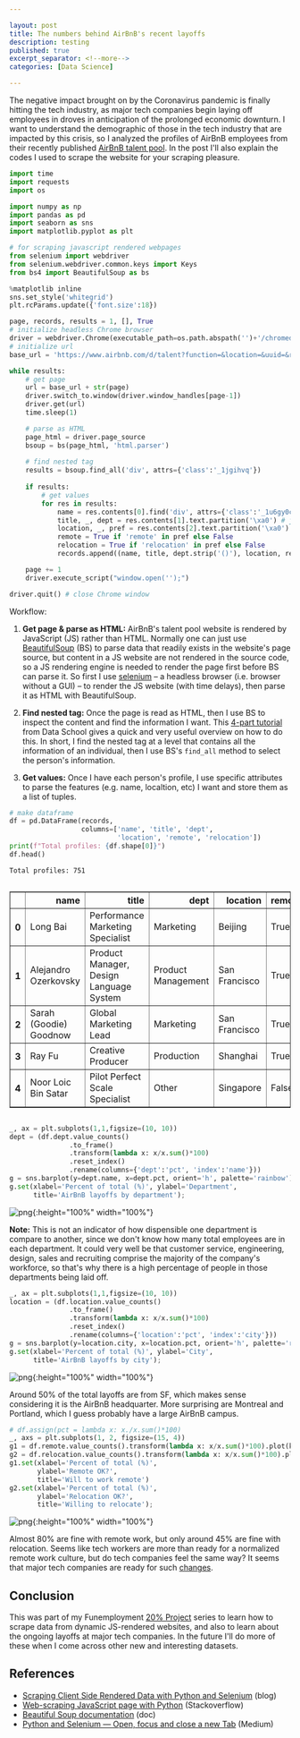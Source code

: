 ```yaml
---

layout: post
title: The numbers behind AirBnB's recent layoffs
description: testing
published: true
excerpt_separator: <!--more-->
categories: [Data Science]

---
```


The negative impact brought on by the Coronavirus pandemic is finally hitting the tech industry, as major tech companies begin laying off employees in droves in anticipation of the prolonged economic downturn. I want to understand the demographic of those in the tech industry that are impacted by this crisis, so I analyzed the profiles of AirBnB employees from their recently published [AirBnB talent pool](https://www.airbnb.com/d/talent). In the post I'll also explain the codes I used to scrape the website for your scraping pleasure.

<!--more--> 

```python
import time 
import requests
import os

import numpy as np
import pandas as pd
import seaborn as sns
import matplotlib.pyplot as plt

# for scraping javascript rendered webpages
from selenium import webdriver
from selenium.webdriver.common.keys import Keys
from bs4 import BeautifulSoup as bs

%matplotlib inline
sns.set_style('whitegrid')
plt.rcParams.update({'font.size':18})
```


```python
page, records, results = 1, [], True
# initialize headless Chrome browser
driver = webdriver.Chrome(executable_path=os.path.abspath('')+'/chromedriver')
# initialize url
base_url = 'https://www.airbnb.com/d/talent?function=&location=&uuid=&relocation=&remote=&page='

while results:     
    # get page
    url = base_url + str(page)
    driver.switch_to.window(driver.window_handles[page-1])
    driver.get(url)
    time.sleep(1)

    # parse as HTML
    page_html = driver.page_source
    bsoup = bs(page_html, 'html.parser')
    
    # find nested tag
    results = bsoup.find_all('div', attrs={'class':'_1jgihvq'})
    
    if results: 
        # get values 
        for res in results:
            name = res.contents[0].find('div', attrs={'class':'_1u6gy0cm'}).text
            title, _, dept = res.contents[1].text.partition('\xa0') # job title, department
            location, _, pref = res.contents[2].text.partition('\xa0') # location, preferences
            remote = True if 'remote' in pref else False
            relocation = True if 'relocation' in pref else False
            records.append((name, title, dept.strip('()'), location, remote, relocation))

    page += 1
    driver.execute_script("window.open('');")

driver.quit() # close Chrome window
```

Workflow: 

1. **Get page & parse as HTML:** AirBnB's talent pool website is rendered by JavaScript (JS) rather than HTML. Normally one can just use [BeautifulSoup](https://www.crummy.com/software/BeautifulSoup/bs4/doc/#) (BS) to parse data that readily exists in the website's page source, but content in a JS website are not rendered in the source code, so a JS rendering engine is needed to render the page first before BS can parse it. So first I use [selenium](https://selenium-python.readthedocs.io/) – a headless browser (i.e. browser without a GUI) – to render the JS website (with time delays), then parse it as HTML with BeautifulSoup.

2. **Find nested tag:** Once the page is read as HTML, then I use BS to inspect the content and find the information I want. This [4-part tutorial](https://www.youtube.com/watch?v=r_xb0vF1uMc) from Data School gives a quick and very useful overview on how to do this. In short, I find the nested tag at a level that contains all the information of an individual, then I use BS's `find_all` method to select the person's information. 

3. **Get values:** Once I have each person's profile, I use specific attributes to parse the features (e.g. name, localtion, etc) I want and store them as a list of tuples. 


```python
# make dataframe
df = pd.DataFrame(records, 
                  columns=['name', 'title', 'dept', 
                           'location', 'remote', 'relocation'])
print(f"Total profiles: {df.shape[0]}")
df.head()
```

    Total profiles: 751





<div style="overflow-x:auto;">
<style scoped>
    .dataframe tbody tr th:only-of-type {
        vertical-align: middle;
    }

    .dataframe tbody tr th {
        vertical-align: top;
    }

    .dataframe thead th {
        text-align: right;
    }
</style>
<table border="1" class="dataframe">
  <thead>
    <tr style="text-align: left;">
      <th></th>
      <th>name</th>
      <th>title</th>
      <th>dept</th>
      <th>location</th>
      <th>remote</th>
      <th>relocation</th>
    </tr>
  </thead>
  <tbody>
    <tr>
      <th>0</th>
      <td>Long Bai</td>
      <td>Performance Marketing Specialist</td>
      <td>Marketing</td>
      <td>Beijing</td>
      <td>True</td>
      <td>False</td>
    </tr>
    <tr>
      <th>1</th>
      <td>Alejandro Ozerkovsky</td>
      <td>Product Manager, Design Language System</td>
      <td>Product Management</td>
      <td>San Francisco</td>
      <td>True</td>
      <td>False</td>
    </tr>
    <tr>
      <th>2</th>
      <td>Sarah (Goodie) Goodnow</td>
      <td>Global Marketing Lead</td>
      <td>Marketing</td>
      <td>San Francisco</td>
      <td>True</td>
      <td>True</td>
    </tr>
    <tr>
      <th>3</th>
      <td>Ray Fu</td>
      <td>Creative Producer</td>
      <td>Production</td>
      <td>Shanghai</td>
      <td>True</td>
      <td>False</td>
    </tr>
    <tr>
      <th>4</th>
      <td>Noor Loic Bin Satar</td>
      <td>Pilot Perfect Scale Specialist</td>
      <td>Other</td>
      <td>Singapore</td>
      <td>False</td>
      <td>False</td>
    </tr>
  </tbody>
</table>
</div>




```python
_, ax = plt.subplots(1,1,figsize=(10, 10))
dept = (df.dept.value_counts()
               .to_frame()
               .transform(lambda x: x/x.sum()*100)
               .reset_index()
               .rename(columns={'dept':'pct', 'index':'name'}))
g = sns.barplot(y=dept.name, x=dept.pct, orient='h', palette='rainbow');
g.set(xlabel='Percent of total (%)', ylabel='Department',
      title='AirBnB layoffs by department');
```


![png](/static/imgs/20200510a.png){:height="100%" width="100%"}


**Note:** This is not an indicator of how dispensible one department is compare to another, since we don't know how many total employees are in each department. It could very well be that customer service, engineering, design, sales and recruiting comprise the majority of the company's workforce, so that's why there is a high percentage of people in those departments being laid off.


```python
_, ax = plt.subplots(1,1,figsize=(10, 10))
location = (df.location.value_counts()
               .to_frame()
               .transform(lambda x: x/x.sum()*100)
               .reset_index()
               .rename(columns={'location':'pct', 'index':'city'}))
g = sns.barplot(y=location.city, x=location.pct, orient='h', palette='rainbow');
g.set(xlabel='Percent of total (%)', ylabel='City',
      title='AirBnB layoffs by city');
```


![png](/static/imgs/20200510b.png){:height="100%" width="100%"}


Around 50% of the total layoffs are from SF, which makes sense considering it is the AirBnB headquarter. More surprising are Montreal and Portland, which I guess probably have a large AirBnB campus.


```python
# df.assign(pct = lambda x: x./x.sum()*100)
_, axs = plt.subplots(1, 2, figsize=(15, 4))
g1 = df.remote.value_counts().transform(lambda x: x/x.sum()*100).plot(kind='barh', ax=axs[0]);
g2 = df.relocation.value_counts().transform(lambda x: x/x.sum()*100).plot(kind='barh', ax=axs[1]);
g1.set(xlabel='Percent of total (%)',
       ylabel='Remote OK?',
       title='Will to work remote')
g2.set(xlabel='Percent of total (%)',
       ylabel='Relocation OK?',
       title='Willing to relocate');
```


![png](/static/imgs/20200510c.png){:height="100%" width="100%"}


Almost 80% are fine with remote work, but only around 45% are fine with relocation. Seems like tech workers are more than ready for a normalized remote work culture, but do tech companies feel the same way? It seems that major tech companies are ready for such [changes](https://www.theverge.com/2020/5/8/21252240/google-employees-essential-staff-remote-work-from-home-2021).

## Conclusion

This was part of my Funemployment [20% Project](https://en.wikipedia.org/wiki/20%25_Project) series to learn how to scrape data from dynamic JS-rendered websites, and also to learn about the ongoing layoffs at major tech companies. In the future I'll do more of these when I come across other new and interesting datasets. 

## References
* [Scraping Client Side Rendered Data with Python and Selenium](https://sadesmith.com/2018/06/15/blog/scraping-client-side-rendered-data-with-python-and-selenium) (blog)
* [Web-scraping JavaScript page with Python](https://stackoverflow.com/a/26440563/2643353) (Stackoverflow)
* [Beautiful Soup documentation](https://www.crummy.com/software/BeautifulSoup/bs4/doc/#searching-the-tree) (doc)
* [Python and Selenium — Open, focus and close a new Tab](https://medium.com/@pavel.tashev/python-and-selenium-open-focus-and-close-a-new-tab-4cc606b73388) (Medium)
